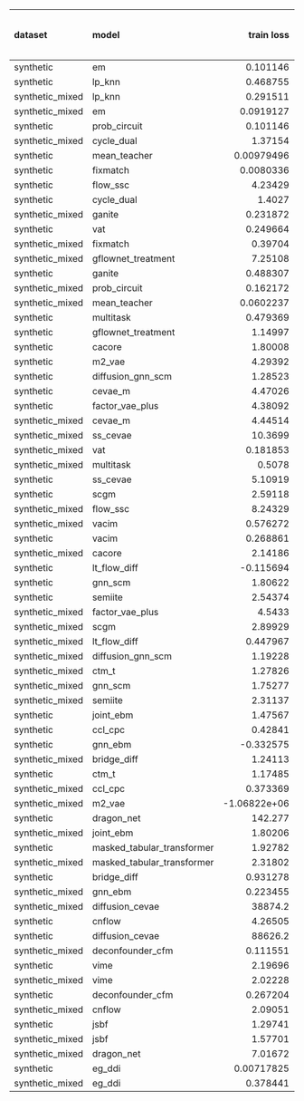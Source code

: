 | dataset         | model                      |      train loss |   train treatment accuracy |   train outcome rmse |   train outcome rmse labelled |   train outcome rmse unlabelled |         val loss |   val treatment accuracy |   val outcome rmse |   val outcome rmse labelled |   val outcome rmse unlabelled |
|:----------------|:---------------------------|----------------:|---------------------------:|---------------------:|------------------------------:|--------------------------------:|-----------------:|-------------------------:|-------------------:|----------------------------:|------------------------------:|
| synthetic       | em                         |     0.101146    |                   0        |            0         |                     0         |                        0        |       0.112136   |                 0        |           0        |                    0        |                      0        |
| synthetic       | lp_knn                     |     0.468755    |                   0.78     |            0         |                     0         |                        0        |       3.39246    |                 0.46     |           0        |                    0        |                      0        |
| synthetic_mixed | lp_knn                     |     0.291511    |                   0.863636 |            0         |                     0         |                        0        |     nan          |                 0.56     |           0        |                    0        |                      0        |
| synthetic_mixed | em                         |     0.0919127   |                   0        |            0         |                     0         |                        0        |       0.104631   |                 0        |           0        |                    0        |                      0        |
| synthetic       | prob_circuit               |     0.101146    |                   1        |            0.0881254 |                     0.0881254 |                        0        |       0.112136   |                 1        |           0.11587  |                    0.11587  |                      0        |
| synthetic_mixed | cycle_dual                 |     1.37154     |                   1        |            0.110282  |                     0.105516  |                        0.110542 |       1.93265    |                 1        |           0.134717 |                    0.111959 |                      0.146631 |
| synthetic       | mean_teacher               |     0.00979496  |                   1        |            0.0933881 |                     0.0933881 |                        0        |       0.0261057  |                 1        |           0.155737 |                    0.155737 |                      0        |
| synthetic       | fixmatch                   |     0.0080336   |                   1        |            0.0888418 |                     0.0888418 |                        0        |       0.026319   |                 1        |           0.161957 |                    0.161957 |                      0        |
| synthetic       | flow_ssc                   |     4.23429     |                   1        |            0.137537  |                     0.137537  |                        0        |       4.95798    |                 0.94     |           0.166403 |                    0.166403 |                      0        |
| synthetic       | cycle_dual                 |     1.4027      |                   1        |            0.109122  |                     0.109122  |                        0        |       2.00983    |                 1        |           0.167863 |                    0.167863 |                      0        |
| synthetic_mixed | ganite                     |     0.231872    |                   1        |            0.129345  |                     0.091178  |                        0.134692 |       0.241195   |                 1        |           0.178577 |                    0.174833 |                      0.174769 |
| synthetic       | vat                        |     0.249664    |                   1        |            0.0923138 |                     0.0923138 |                        0        |       0.241747   |                 1        |           0.18089  |                    0.18089  |                      0        |
| synthetic_mixed | fixmatch                   |     0.39704     |                   1        |            0.162517  |                     0.106256  |                        0.203468 |       0.60846    |                 1        |           0.194481 |                    0.192813 |                      0.204701 |
| synthetic_mixed | gflownet_treatment         |     7.25108     |                   1        |            0.171537  |                     0.131242  |                        0.197372 |      11.2863     |                 1        |           0.205188 |                    0.188595 |                      0.177544 |
| synthetic       | ganite                     |     0.488307    |                   1        |            0.207032  |                     0.207032  |                        0        |       0.499031   |                 1        |           0.240124 |                    0.240124 |                      0        |
| synthetic_mixed | prob_circuit               |     0.162172    |                   1        |            0.0960416 |                     0.0834167 |                        0.104901 |       0.20415    |                 0.96     |           0.277821 |                    0.138124 |                      0.367819 |
| synthetic_mixed | mean_teacher               |     0.0602237   |                   1        |            0.221704  |                     0.235112  |                        0.225107 |       0.0853228  |                 1        |           0.282649 |                    0.285842 |                      0.273401 |
| synthetic       | multitask                  |     0.479369    |                   1        |            0.17925   |                     0.17925   |                        0        |       0.761969   |                 1        |           0.286223 |                    0.286223 |                      0        |
| synthetic       | gflownet_treatment         |     1.14997     |                   0.48     |            0.234261  |                     0.234261  |                        0        |       1.82169    |                 0.44     |           0.296364 |                    0.296364 |                      0        |
| synthetic       | cacore                     |     1.80008     |                   1        |            0.165676  |                     0.165676  |                        0        |       1.88382    |                 1        |           0.299945 |                    0.299945 |                      0        |
| synthetic       | m2_vae                     |     4.29392     |                   1        |            0.297901  |                     0.297901  |                        0        |       4.69802    |                 1        |           0.30832  |                    0.30832  |                      0        |
| synthetic       | diffusion_gnn_scm          |     1.28523     |                   0.74     |            0.31238   |                     0.31238   |                        0        |       0.805084   |                 0.34     |           0.311067 |                    0.311067 |                      0        |
| synthetic       | cevae_m                    |     4.47026     |                   0.52     |            0.339945  |                     0.339945  |                        0        |       4.84014    |                 0.5      |           0.317973 |                    0.317973 |                      0        |
| synthetic       | factor_vae_plus            |     4.38092     |                   0.56     |            0.383441  |                     0.383441  |                        0        |       4.74644    |                 0.52     |           0.358183 |                    0.358183 |                      0        |
| synthetic_mixed | cevae_m                    |     4.44514     |                   1        |            0.360643  |                     0.377263  |                        0.336949 |       4.79576    |                 1        |           0.400129 |                    0.41721  |                      0.378503 |
| synthetic_mixed | ss_cevae                   |    10.3699      |                   1        |            0.401107  |                     0.388506  |                        0.395772 |      10.9534     |                 1        |           0.417033 |                    0.458306 |                      0.377065 |
| synthetic_mixed | vat                        |     0.181853    |                   0.96     |            0.294995  |                     0.0927495 |                        0.388406 |       0.37124    |                 0.871429 |           0.43346  |                    0.196094 |                      0.557133 |
| synthetic_mixed | multitask                  |     0.5078      |                   1        |            0.376812  |                     0.281841  |                        0.443817 |       0.901162   |                 1        |           0.446612 |                    0.385722 |                      0.484633 |
| synthetic       | ss_cevae                   |     5.10919     |                   1        |            0.492001  |                     0.492001  |                        0        |       5.21246    |                 1        |           0.459643 |                    0.459643 |                      0        |
| synthetic       | scgm                       |     2.59118     |                   0.56     |            0.503519  |                     0.503519  |                        0        |       3.22115    |                 0.68     |           0.492297 |                    0.492297 |                      0        |
| synthetic_mixed | flow_ssc                   |     8.24329     |                   1        |            0.352669  |                     0.22437   |                        0.418478 |       9.77012    |                 0.821429 |           0.597475 |                    0.361688 |                      0.753184 |
| synthetic_mixed | vacim                      |     0.576272    |                   1        |            0.578936  |                     0.618296  |                        0.523727 |       0.680199   |                 1        |           0.598795 |                    0.647705 |                      0.561784 |
| synthetic       | vacim                      |     0.268861    |                   0.42     |            0.641962  |                     0.641962  |                        0        |       0.527158   |                 0.5      |           0.623273 |                    0.623273 |                      0        |
| synthetic_mixed | cacore                     |     2.14186     |                   1        |            0.59964   |                     0.315059  |                        0.759129 |       2.68594    |                 1        |           0.805861 |                    0.642827 |                      0.875613 |
| synthetic       | lt_flow_diff               |    -0.115694    |                   1        |            0.943906  |                     0.943906  |                        0        |      -0.00983783 |                 1        |           0.8151   |                    0.8151   |                      0        |
| synthetic       | gnn_scm                    |     1.80622     |                   0.72     |            0.660514  |                     0.660514  |                        0        |       2.17081    |                 0.4      |           0.826514 |                    0.826514 |                      0        |
| synthetic       | semiite                    |     2.54374     |                   0.6      |            0.708137  |                     0.708137  |                        0        |       3.79106    |                 0.56     |           0.906019 |                    0.906019 |                      0        |
| synthetic_mixed | factor_vae_plus            |     4.5433      |                   0.58     |            0.837009  |                     0.503859  |                        1.01193  |       5.0477     |                 0.754762 |           0.913279 |                    0.528714 |                      1.15155  |
| synthetic_mixed | scgm                       |     2.89929     |                   0.733333 |            0.940633  |                     0.553172  |                        1.14825  |       3.38493    |                 0.592857 |           0.925714 |                    0.555656 |                      1.17762  |
| synthetic_mixed | lt_flow_diff               |     0.447967    |                   1        |            0.988894  |                     1.04016   |                        0.874094 |       0.524458   |                 1        |           1.04348  |                    1.01533  |                      1.13766  |
| synthetic_mixed | diffusion_gnn_scm          |     1.19228     |                   0.763333 |            0.864558  |                     0.571723  |                        1.00455  |       2.08129    |                 0.714286 |           1.07416  |                    0.696034 |                      1.32781  |
| synthetic_mixed | ctm_t                      |     1.27826     |                   0.82     |            0.983671  |                     1.01239   |                        0.993949 |       1.26555    |                 0.657143 |           1.08791  |                    1.09149  |                      1.08144  |
| synthetic_mixed | gnn_scm                    |     1.75277     |                   0.931429 |            0.895499  |                     0.517494  |                        1.08237  |       3.23944    |                 0.652381 |           1.0994   |                    0.683926 |                      1.36858  |
| synthetic_mixed | semiite                    |     2.31137     |                   0.866667 |            1.00975   |                     0.618916  |                        1.25478  |       6.29028    |                 0.752381 |           1.25317  |                    1.05446  |                      1.44217  |
| synthetic       | joint_ebm                  |     1.47567     |                   1        |            1.12731   |                     1.12731   |                        0        |       1.44497    |                 1        |           1.26197  |                    1.26197  |                      0        |
| synthetic       | ccl_cpc                    |     0.42841     |                   1        |            0.844181  |                     0.844181  |                        0        |       0.615331   |                 0.94     |           1.27261  |                    1.27261  |                      0        |
| synthetic       | gnn_ebm                    |    -0.332575    |                   1        |            1.22159   |                     1.22159   |                        0        |       0.091618   |                 1        |           1.32605  |                    1.32605  |                      0        |
| synthetic_mixed | bridge_diff                |     1.24113     |                   1        |            1.29219   |                     1.32461   |                        1.24371  |       0.714079   |                 1        |           1.36469  |                    1.40038  |                      1.31974  |
| synthetic       | ctm_t                      |     1.17485     |                   0.7      |            1.29829   |                     1.29829   |                        0        |       1.21129    |                 0.7      |           1.38792  |                    1.38792  |                      0        |
| synthetic_mixed | ccl_cpc                    |     0.373369    |                   0.96     |            1.14782   |                     0.866515  |                        1.33185  |       0.53564    |                 0.792857 |           1.42622  |                    1.27168  |                      1.57766  |
| synthetic_mixed | m2_vae                     |    -1.06822e+06 |                   0.463333 |            1.41602   |                     1.35323   |                        1.39729  | -499801          |                 0.402381 |           1.50654  |                    1.5239   |                      1.48208  |
| synthetic       | dragon_net                 |   142.277       |                   0.52     |            1.4395    |                     1.4395    |                        0        |     167.565      |                 0.56     |           1.5394   |                    1.5394   |                      0        |
| synthetic_mixed | joint_ebm                  |     1.80206     |                   1        |            1.31868   |                     1.04663   |                        1.30862  |       1.84329    |                 1        |           1.61563  |                    1.6695   |                      1.56846  |
| synthetic       | masked_tabular_transformer |     1.92782     |                   0.48     |            1.35964   |                     1.35964   |                        0        |       3.49607    |                 0.44     |           1.62519  |                    1.62519  |                      0        |
| synthetic_mixed | masked_tabular_transformer |     2.31802     |                   0.5      |            1.39951   |                     1.42049   |                        1.38054  |       3.79556    |                 0.402381 |           1.65722  |                    1.70933  |                      1.58578  |
| synthetic       | bridge_diff                |     0.931278    |                   1        |            1.48131   |                     1.48131   |                        0        |       0.908478   |                 1        |           1.6654   |                    1.6654   |                      0        |
| synthetic_mixed | gnn_ebm                    |     0.223455    |                   0.92     |            1.48219   |                     1.3503    |                        1.58466  |       0.602464   |                 0.764286 |           1.67103  |                    1.69232  |                      1.62602  |
| synthetic_mixed | diffusion_cevae            | 38874.2         |                   0.395714 |            1.55407   |                     1.60723   |                        1.47904  |   55985.3        |                 0.671429 |           1.74137  |                    1.71184  |                      1.75662  |
| synthetic       | cnflow                     |     4.26505     |                   0.46     |            1.6376    |                     1.6376    |                        0        |       5.12197    |                 0.54     |           1.74201  |                    1.74201  |                      0        |
| synthetic       | diffusion_cevae            | 88626.2         |                   0.48     |            1.50689   |                     1.50689   |                        0        |   63254.7        |                 0.5      |           1.75734  |                    1.75734  |                      0        |
| synthetic_mixed | deconfounder_cfm           |     0.111551    |                   0.553333 |            1.65811   |                     1.56361   |                        1.65607  |       0.117733   |                 0.597619 |           1.8752   |                    1.92203  |                      1.80589  |
| synthetic       | vime                       |     2.19696     |                   0.52     |            1.69492   |                     1.69492   |                        0        |       3.79284    |                 0.56     |           1.88593  |                    1.88593  |                      0        |
| synthetic_mixed | vime                       |     2.02228     |                   0.493333 |            1.70491   |                     1.67939   |                        1.65924  |       2.88055    |                 0.597619 |           1.88593  |                    1.93828  |                      1.80823  |
| synthetic       | deconfounder_cfm           |     0.267204    |                   0.52     |            1.72583   |                     1.72583   |                        0        |       0.248979   |                 0.56     |           1.91738  |                    1.91738  |                      0        |
| synthetic_mixed | cnflow                     |     2.09051     |                   0.41     |            1.75218   |                     1.69576   |                        1.66286  |       2.60103    |                 0.57619  |           1.93664  |                    1.9838   |                      1.86642  |
| synthetic       | jsbf                       |     1.29741     |                   0.52     |            1.9527    |                     1.9527    |                        0        |       1.63398    |                 0.56     |           2.29463  |                    2.29463  |                      0        |
| synthetic_mixed | jsbf                       |     1.57701     |                   0.573333 |            2.10668   |                     2.01594   |                        1.93279  |       1.50631    |                 0.597619 |           2.41222  |                    2.67236  |                      2.13638  |
| synthetic_mixed | dragon_net                 |     7.01672     |                   0.643333 |            2.86364   |                     2.13015   |                        3.23365  |       8.09873    |                 0.714286 |           2.8904   |                    2.30338  |                      3.41999  |
| synthetic       | eg_ddi                     |     0.00717825  |                   1        |            4.17248   |                     4.17248   |                        0        |       0.0104861  |                 1        |           4.33812  |                    4.33812  |                      0        |
| synthetic_mixed | eg_ddi                     |     0.378441    |                   0.91     |            5.1495    |                     5.41114   |                        4.8936   |       0.668624   |                 0.764286 |           5.49828  |                    5.94437  |                      4.77726  |